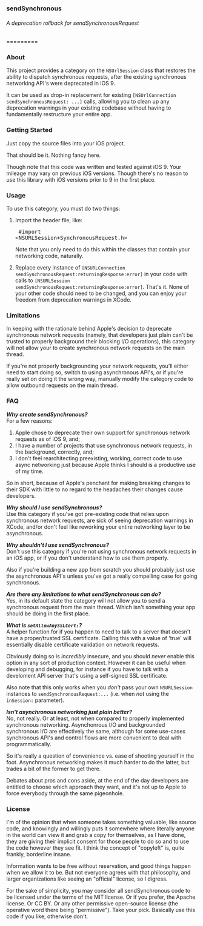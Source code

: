 ### sendSynchronous
###### A deprecation rollback for sendSynchronousRequest
=========

### About

This project provides a category on the `NSUrlSession` class that restores the ability to dispatch synchronous requests, after the existing synchronous networking API's were deprecated in iOS 9.

It can be used as drop-in replacement for existing `[NSUrlConnection sendSynchronousRequest: ...]` calls, allowing you to clean up any deprecation warnings in your existing codebase without having to fundamentally restructure your entire app.


### Getting Started

Just copy the source files into your iOS project.

That should be it.  Nothing fancy here.  

Though note that this code was written and tested against iOS 9.  Your mileage may vary on previous iOS versions.  Though there's no reason to use this library with iOS versions prior to 9 in the first place.


### Usage

To use this category, you must do two things:

1.  Import the header file, like:<pre>
\#import &lt;NSURLSession+SynchronousRequest.h&gt;
</pre>  Note that you only need to do this within the classes that contain your networking code, naturally.

2.  Replace every instance of `[NSURLConnection sendSynchronousRequest:returningResponse:error]` in your code with calls to `[NSURLSession sendSynchronousRequest:returningResponse:error]`.  That's it.  None of your other code should need to be changed, and you can enjoy your freedom from deprecation warnings in XCode.


### Limitations

In keeping with the rationale behind Apple's decision to deprecate synchronous network requests (namely, that developers just plain can't be trusted to properly background their blocking I/O operations), this category will not allow your to create synchronous network requests on the main thread.  

If you're not properly backgrounding your network requests, you'll either need to start doing so, switch to using asynchronous API's, or if you're really set on doing it the wrong way, manually modify the category code to allow outbound requests on the main thread.


### FAQ

**_Why create sendSynchronous?_**<br />
For a few reasons:

1.  Apple chose to deprecate their own support for synchronous network requests as of iOS 9, and;
2.  I have a number of projects that use synchronous network requests, in the background, correctly, and;
3.  I don't feel rearchitecting preexisting, working, correct code to use async networking just because Apple thinks I should is a productive use of my time.

So in short, because of Apple's penchant for making breaking changes to their SDK with little to no regard to the headaches their changes cause developers.

**_Why should I use sendSynchronous?_**<br />
Use this category if you've got pre-existing code that relies upon synchronous network requests, are sick of seeing deprecation warnings in XCode, and/or don't feel like reworking your entire networking layer to be asynchronous.

**_Why shouldn't I use sendSynchronous?_**<br />
Don't use this category if you're not using synchronous network requests in an iOS app, or if you don't understand how to use them properly.  

Also if you're building a new app from scratch you should probably just use the asynchronous API's unless you've got a really compelling case for going synchronous.

**_Are there any limitations to what sendSynchronous can do?_**<br />
Yes, in its default state the category will not allow you to send a synchronous request from the main thread.  Which isn't something your app should be doing in the first place.

**_What is `setAllowAnySSLCert:`?_**<br />
A helper function for if you happen to need to talk to a server that doesn't have a proper/trusted SSL certificate.  Calling this with a value of 'true' will essentially disable certificate validation on network requests.

Obviously doing so is *incredibly* insecure, and you should *never* enable this option in any sort of production context.  However it can be useful when developing and debugging, for instance if you have to talk with a develoment API server that's using a self-signed SSL certificate.

Also note that this only works when you *don't* pass your own `NSURLSession` instances to `sendSynchronousRequest:...` (i.e. when *not* using the `inSession:` parameter).  

**_Isn't asynchronous networking just plain better?_**<br />
No, not really.  Or at least, not when compared to properly implemented synchronous networking.  Asynchonrous I/O and backgrounded synchronous I/O are effectively the same, although for some use-cases synchronous API's and control flows are more convenient to deal with programmatically.

So it's really a question of convenience vs. ease of shooting yourself in the foot.  Asynchronous networking makes it much harder to do the latter, but trades a bit of the former to get there.

Debates about pros and cons aside, at the end of the day developers are entitled to choose which approach they want, and it's not up to Apple to force everybody through the same pigeonhole.

### License

I'm of the opinion that when someone takes something valuable, like source code, and knowingly and willingly puts it somewhere where literally anyone in the world can view it and grab a copy for themselves, as I have done, they are giving their implicit consent for those people to do so and to use the code however they see fit.  I think the concept of "copyleft" is, quite frankly, borderline insane.  

Information wants to be free without reservation, and good things happen when we allow it to be.  But not everyone agrees with that philosophy, and larger organizations like seeing an "official" license, so I digress.

For the sake of simplicity, you may consider all sendSynchronous code to be licensed under the terms of the MIT license.  Or if you prefer, the Apache license.  Or CC BY.  Or any other permissive open-source license (the operative word there being "permissive").  Take your pick.  Basically use this code if you like, otherwise don't.
